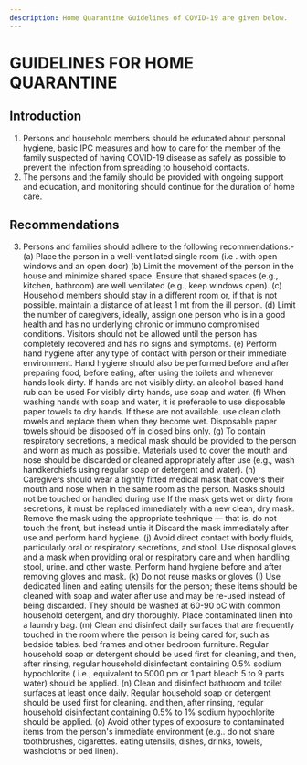 ```yaml
---
description: Home Quarantine Guidelines of COVID-19 are given below.
---
```


# GUIDELINES FOR HOME QUARANTINE

## Introduction 
1.	Persons and household members should be educated about personal hygiene, basic IPC measures and how to care for the member of the family suspected of having COVID-19 disease as safely as possible to prevent the infection from spreading to household contacts.
2.	The persons and the family should be provided with ongoing support and education, and monitoring should continue for the duration of home care.
## Recommendations 
3.	Persons and families should adhere to the following recommendations:-
    (a)	Place the person in a well-ventilated single room (i.e . with open windows and an open door)
    (b)	Limit the movement of the person in the house and minimize shared space. Ensure that shared spaces (e.g., kitchen, bathroom) are well ventilated (e.g., keep windows open).
    (c)	Household members should stay in a different room or, if that is not possible. maintain a distance of at least 1 mt from the ill person.
    (d)	Limit the number of caregivers, ideally, assign one person who is in a good health and has no underlying chronic or immuno compromised conditions. Visitors should not be allowed until the person has completely recovered and has no signs and symptoms.
    (e)	Perform hand hygiene after any type of contact with person or their immediate environment. Hand hygiene should also be performed before and after preparing food, before eating, after using the toilets and whenever hands look dirty. If hands are not visibly dirty. an alcohol-based hand rub can be used For visibly dirty hands, use soap and water.
   (f)	When washing hands with soap and water, it is preferable to use
disposable paper towels to dry hands. If these are not available. use clean cloth rowels and replace them when they become wet. Disposable paper towels should be disposed off in closed bins only.
   (g)	To contain respiratory secretions, a medical mask should be provided to the person and worn as much as possible. Materials used to cover the mouth and nose should be discarded or cleaned appropriately after use (e.g., wash handkerchiefs using regular soap or detergent and water).
   (h)	Caregivers should wear a tightly fitted medical mask that covers their mouth and nose when in the same room as the person. Masks should not be touched or handled during use If the mask gets wet or dirty from secretions, it must be replaced immediately with a new clean, dry mask. Remove the mask using the appropriate technique — that is, do not touch the front, but instead untie it Discard the mask immediately after use and perform hand hygiene.
   (j)	Avoid direct contact with body fluids, particularly oral or respiratory
secretions, and stool. Use disposal gloves and a mask when providing oral or respiratory care and when handling stool, urine. and other waste. Perform hand hygiene before and after removing gloves and mask.
   (k)	Do not reuse masks or gloves
   (I)	Use dedicated linen and eating utensils for the person; these items should
be cleaned with soap and water after use and may be re-used instead of being discarded. They should be washed at 60-90 oC with common household detergent, and dry thoroughly. Place contaminated linen into a laundry bag.
   (m)	Clean and disinfect daily surfaces that are frequently touched in the room where the person is being cared for, such as bedside tables. bed frames and other bedroom furniture. Regular household soap or detergent should be used first for cleaning, and then, after rinsing, regular household disinfectant containing 0.5% sodium hypochlorite ( i.e., equivalent to 5000 pm or 1 part bleach 5 to 9 parts water) should be applied.
  (n)	Clean and disinfect bathroom and toilet surfaces at least once daily. Regular household soap or detergent should be used first for cleaning. and then, after rinsing, regular household disinfectant containing 0.5% to 1% sodium hypochlorite should be applied.
  (o)	Avoid other types of exposure to contaminated items from the person's immediate environment (e.g.. do not share toothbrushes, cigarettes. eating utensils, dishes, drinks, towels, washcloths or bed linen).


